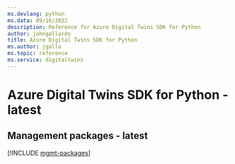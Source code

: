 ```yaml
---
ms.devlang: python
ms.data: 09/16/2022
description: Reference for Azure Digital Twins SDK for Python
author: johngallardo
title: Azure Digital Twins SDK for Python
ms.author: jgalla
ms.topic: reference
ms.service: digitaltwins
---
```

# Azure Digital Twins SDK for Python - latest

## Management packages - latest
[!INCLUDE [mgmt-packages](digital-twins-mgmt-index.md)]